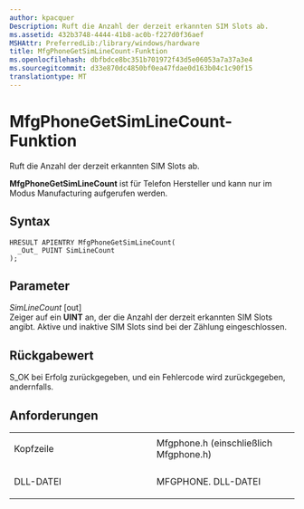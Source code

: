 ```yaml
---
author: kpacquer
Description: Ruft die Anzahl der derzeit erkannten SIM Slots ab.
ms.assetid: 432b3748-4444-41b8-ac0b-f227d0f36aef
MSHAttr: PreferredLib:/library/windows/hardware
title: MfgPhoneGetSimLineCount-Funktion
ms.openlocfilehash: dbfbdce8bc351b701972f43d5e06053a7a37a3e4
ms.sourcegitcommit: d33e870dc4850bf0ea47fdae0d163b04c1c90f15
translationtype: MT
---
```

# <a name="mfgphonegetsimlinecount-function"></a>MfgPhoneGetSimLineCount-Funktion


Ruft die Anzahl der derzeit erkannten SIM Slots ab.

**MfgPhoneGetSimLineCount** ist für Telefon Hersteller und kann nur im Modus Manufacturing aufgerufen werden.

<a name="syntax"></a>Syntax
------

```ManagedCPlusPlus
HRESULT APIENTRY MfgPhoneGetSimLineCount(
  _Out_ PUINT SimLineCount
);
```

<a name="parameters"></a>Parameter
----------

*SimLineCount* \[out\]  
Zeiger auf ein **UINT** an, der die Anzahl der derzeit erkannten SIM Slots angibt. Aktive und inaktive SIM Slots sind bei der Zählung eingeschlossen.

<a name="return-value"></a>Rückgabewert
------------

S\_OK bei Erfolg zurückgegeben, und ein Fehlercode wird zurückgegeben, andernfalls.

<a name="requirements"></a>Anforderungen
------------

<table>
<colgroup>
<col width="50%" />
<col width="50%" />
</colgroup>
<tbody>
<tr class="odd">
<td align="left"><p>Kopfzeile</p></td>
<td align="left">Mfgphone.h (einschließlich Mfgphone.h)</td>
</tr>
<tr class="even">
<td align="left"><p>DLL-DATEI</p></td>
<td align="left">MFGPHONE. DLL-DATEI</td>
</tr>
</tbody>
</table>

 

 





